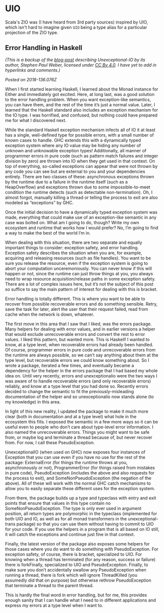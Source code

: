 # UIO

Scala's ZIO was (I have heard from 3rd party sources) inspired by UIO, which
isn't hard to imagine given `UIO` being a type alias for a particular projection
of the ZIO type.


## Error Handling in Haskell

*(This is a backup of the [blog-post](https://singpolyma.net/2018/05/error-handling-in-haskell/)
describing Unexceptional-IO by its author,
Stephen Paul Weber, licensed under [CC By 4.0](http://creativecommons.org/licenses/by/4.0/). I
have yet to add in hyperlinks and comments.)*

*Posted on 2018-136.076Z*

When I first started learning Haskell, I learned about the Monad instance for Either and immediately got excited. Here, at long last, was a good solution to the error handling problem. When you want exception-like semantics, you can have them, and the rest of the time it’s just a normal value. Later, I learned that the Haskell standard also includes an exception mechanism for the IO type. I was horrified, and confused, but nothing could have prepared me for what I discovered next.

While the standard Haskell exception mechanism infects all of IO it at least has a single, well-defined type for possible errors, with a small number of known cases to handle. GHC extends this with a dynamically typed exception system where any IO value may be hiding any number of unknown and unknowable exception types! Additionally, all manner of programmer errors in pure code (such as pattern match failures and integer division by zero) are thrown into IO when they get used in that context. On top of everything, so-called exceptions can appear that were not thrown by any code you can see but are external to you and your dependencies entirely. There are two classes of these: asynchronous exceptions thrown by the runtime due to a failure in the runtime itself (such as a HeapOverflow) and exceptions thrown due to some impossible-to-meet condition the runtime detects (such as detectable non-termination). Oh, I almost forgot, manually killing a thread or telling the process to exit are also modeled as “exceptions” by GHC.

Once the initial decision to have a dynamically typed exception system was made, everything that could make use of an exception-like semantic in any case was bolted on. What am I going to do, though? Write my own ecosystem and runtime that works how I would prefer? No, I’m going to find a way to make the best of the world I’m in.

When dealing with this situation, there are two separate and equally important things to consider: exception safety, and error handling. Exception safety describes the situation when you are, for example, acquiring and releasing resources (such as file handles). You want to be sure you release the resource, even if the exception system is going to abort your computation unceremoniously. You can never know if this will happen or not, since the runtime can just throw things at you, you always need to wrap resource acquisition/release paths in some exception safety. There are a lot of complex issues here, but it’s not the subject of this post so suffice to say the main pattern of interest for dealing with this is bracket.

Error handling is totally different. This is where you want to be able to recover from possible recoverable errors and do something sensible. Retry, save the task for later, alert the user that their request failed, read from cache when the network is down, whatever.

The first move in this area that I saw that I liked, was the errors package. Many helpers for dealing with error values, and in earlier versions a helper that would exclude unrecoverable errors and convert the rest to error values. I liked this pattern, but wanted more. This is Haskell! I wanted to know, at a type level, when recoverable errors had already been handled. Of course, programmer errors in pure code and unrecoverable errors from the runtime are always possible, so we can’t say anything about them at the type level, but recoverable errors we could know something about. So I wrote a package, iterated a few times, and eventually became a dependency for the helper in the errors package that I had based my whole idea on. Until very recently, errors and unexceptionalio were the two ways I was aware of to handle recoverable errors (and only recoverable errors) reliably, and know at a type level that you had done so. Recently errors decided to change the semantic to fit the previously-misleading documentation of the helper and so unexceptionalio now stands alone (to my knowledge) in this area.

In light of this new reality, I updated the package to make it much more clear (both in documentation and at a type level) what hole in the ecosystem this fills. I exposed the semantic in a few more ways so it can be useful even to people who don’t care about type-level error information. I also named the unrecoverable errors. Things you might want to be safe from, or maybe log and terminate a thread because of, but never recover from. For now, I call these PseudoException.

UnexceptionalIO (when used on GHC) now exposes four instances of Exception that you can use even if you have no use for the rest of the package: ExternalError (for things the runtime throws at you, asynchronously or not), ProgrammerError (for things raised from mistakes in pure code), PseudoException (includes the above and also requests for the process to exit), and SomeNonPseudoException (the negation of the above). All of these will work with the normal GHC catch mechanisms to allow you to easily separate these different uses for the exception system.

From there, the package builds up a type and typeclass with entry and exit points that ensure that values in this type contain no SomeNonPseudoException. The type is only ever used in argument position, all return types are polymorphic in the typeclass (implemented for both UIO and IO, as well as for all monad transformers in the unexceptional-trans package) so that you can use them without having to commit to UIO for your code. If you use the helpers in a program that is all based on IO still, it will catch the exceptions and continue just fine in that context.

Finally, the latest version of the package also exposes some helpers for those cases where you do want to do something with PseudoException. For exception safety, of course, there is bracket, specialized to UIO. For knowing when a thread has terminated (for any reason, success or failure) there is forkFinally, specialized to UIO and PseudoException. Finally, to make sure you don’t accidentally swallow any PseudoException when running a thread, there is fork which will ignore ThreadKilled (you assumedly did that on purpose) but otherwise rethrow PseudoException that terminate a thread to the parent thread.

This is hardly the final word in error handling, but for me, this provides enough sanity that I can handle what I need to in different applications and express my errors at a type level when I want to.